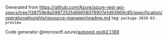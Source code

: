Generated from https://github.com/Azure/azure-rest-api-specs/tree/138759b8a5987252fd66658078907e1d93969c85/specification/operationalinsights/resource-manager/readme.md tag: `package-2020-03-preview`

Code generator @microsoft.azure/autorest.go@2.1.169


